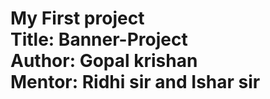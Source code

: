 # My First project <br> Title: Banner-Project <br> Author: Gopal krishan <br> Mentor: Ridhi sir and Ishar sir  
